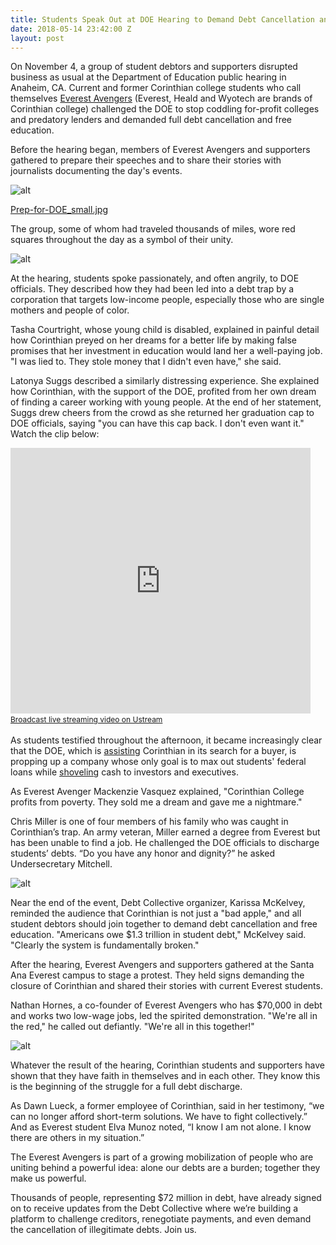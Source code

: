 ```yaml
---
title: Students Speak Out at DOE Hearing to Demand Debt Cancellation and Free Education
date: 2018-05-14 23:42:00 Z
layout: post
---
```


On November 4, a group of student debtors and supporters disrupted business as usual at the Department of Education public hearing in Anaheim, CA. Current and former Corinthian college students who call themselves [Everest Avengers](http://www.facebook.com/groups/everestavengers/) (Everest, Heald and Wyotech are brands of Corinthian college) challenged the DOE to stop coddling for-profit colleges and predatory lenders and demanded full debt cancellation and free education.
 
Before the hearing began, members of Everest Avengers and supporters gathered to prepare their speeches and to share their stories with journalists documenting the day's events.

![alt](/content/images/2014/11/Prep-for-DOE_small.jpg)

[Prep-for-DOE_small.jpg]()

 
The group, some of whom had traveled thousands of miles, wore red squares throughout the day as a symbol of their unity.

![alt](/content/images/2014/11/10646648_663509277095183_6417126231059651656_n.jpg)

At the hearing, students spoke passionately, and often angrily, to DOE officials. They described how they had been led into a debt trap by a corporation that targets low-income people, especially those who are single mothers and people of color.
 
Tasha Courtright, whose young child is disabled, explained in painful detail how Corinthian preyed on her dreams for a better life by making false promises that her investment in education would land her a well-paying job. "I was lied to. They stole money that I didn't even have," she said.
 
Latonya Suggs described a similarly distressing experience. She explained how Corinthian, with the support of the DOE, profited from her own dream of finding a career working with young people. At the end of her statement, Suggs drew cheers from the crowd as she returned her graduation cap to DOE officials, saying "you can have this cap back. I don't even want it." Watch the clip below:

<iframe width="480" height="425" src="http://www.ustream.tv/embed/recorded/54928660/highlight/572338?v=3&amp;wmode=direct" scrolling="no" frameborder="0" style="border: 0px none transparent;">    </iframe>
<br /><a href="http://www.ustream.tv" style="font-size: 12px; line-height: 20px; font-weight: normal; text-align: left;" target="_blank">Broadcast live streaming video on Ustream</a>

As students testified throughout the afternoon, it became increasingly clear that the DOE, which is [assisting](http://www.huffingtonpost.com/2014/07/18/corinthian-colleges-prosecutor_n_5599787.html) Corinthian in its search for a buyer, is propping up a company whose only goal is to max out students' federal loans while [shoveling](http://www.republicreport.org/2013/who-are-corinthian-colleges/) cash to investors and executives.  
 
As Everest Avenger Mackenzie Vasquez explained, "Corinthian College profits from poverty. They sold me a dream and gave me a nightmare."

Chris Miller is one of four members of his family who was caught in Corinthian’s trap. An army veteran, Miller earned a degree from Everest but has been unable to find a job. He challenged the DOE officials to discharge students’ debts. “Do you have any honor and dignity?” he asked Undersecretary Mitchell.  

![alt](/content/images/2014/11/B1oweufCYAAj7_b-jpg-small.jpeg)

Near the end of the event, Debt Collective organizer, Karissa McKelvey, reminded the audience that Corinthian is not just a "bad apple," and all student debtors should join together to demand debt cancellation and free education. "Americans owe $1.3 trillion in student debt," McKelvey said. "Clearly the system is fundamentally broken."
 
After the hearing, Everest Avengers and supporters gathered at the Santa Ana Everest campus to stage a protest. They held signs demanding the closure of Corinthian and shared their stories with current Everest students.
 
Nathan Hornes, a co-founder of Everest Avengers who has $70,000 in debt and works two low-wage jobs, led the spirited demonstration. "We're all in the red," he called out defiantly. "We're all in this together!"

![alt](/content/images/2014/11/Nathan_small.jpg)

Whatever the result of the hearing, Corinthian students and supporters have shown that they have faith in themselves and in each other.  They know this is the beginning of the struggle for a full debt discharge. 

As Dawn Lueck, a former employee of Corinthian, said in her testimony, “we can no longer afford short-term solutions. We have to fight collectively.”  And as Everest student Elva Munoz noted, “I know I am not alone. I know there are others in my situation.” 

The Everest Avengers is part of a growing mobilization of people who are uniting behind a powerful idea: alone our debts are a burden; together they make us powerful. 

Thousands of people, representing $72 million in debt, have already signed on to receive updates from the Debt Collective where we’re building a platform to challenge creditors, renegotiate payments, and even demand the cancellation of illegitimate debts.   Join us. 
<div class="createsend-button"
style="height:27px;display:inline-block;"
data-listid="j/0E/1C9/A3A/87D4E9F391A21159">
</div>
<script type="text/javascript">(function () { var e =
document.createElement('script'); e.type = 'text/javascript'; e.async
= true; e.src = ('https:' == document.location.protocol ? 'https' :
'http') + '://btn.createsend1.com/js/sb.min.js?v=3'; e.className =
'createsend-script'; var s =
document.getElementsByTagName('script')[0];
s.parentNode.insertBefore(e, s); })();</script>


